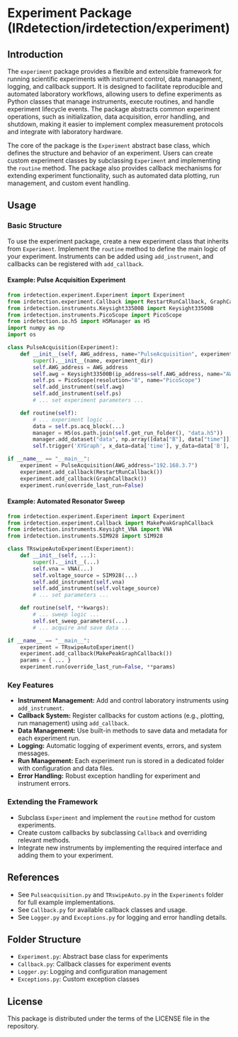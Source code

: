 # Experiment Package (IRdetection/irdetection/experiment)

## Introduction
The `experiment` package provides a flexible and extensible framework for running scientific experiments with instrument control, data management, logging, and callback support. It is designed to facilitate reproducible and automated laboratory workflows, allowing users to define experiments as Python classes that manage instruments, execute routines, and handle experiment lifecycle events. The package abstracts common experiment operations, such as initialization, data acquisition, error handling, and shutdown, making it easier to implement complex measurement protocols and integrate with laboratory hardware.

The core of the package is the `Experiment` abstract base class, which defines the structure and behavior of an experiment. Users can create custom experiment classes by subclassing `Experiment` and implementing the `routine` method. The package also provides callback mechanisms for extending experiment functionality, such as automated data plotting, run management, and custom event handling.

## Usage
### Basic Structure
To use the experiment package, create a new experiment class that inherits from `Experiment`. Implement the `routine` method to define the main logic of your experiment. Instruments can be added using `add_instrument`, and callbacks can be registered with `add_callback`.

#### Example: Pulse Acquisition Experiment
```python
from irdetection.experiment.Experiment import Experiment
from irdetection.experiment.Callback import RestartRunCallback, GraphCallback
from irdetection.instruments.Keysight33500B import Keysight33500B
from irdetection.instruments.PicoScope import PicoScope
from irdetection.io.h5 import H5Manager as H5
import numpy as np
import os

class PulseAcquisition(Experiment):
    def __init__(self, AWG_address, name="PulseAcquisition", experiment_dir="Experiments"):
        super().__init__(name, experiment_dir)
        self.AWG_address = AWG_address
        self.awg = Keysight33500B(ip_address=self.AWG_address, name="AWG")
        self.ps = PicoScope(resolution="8", name="PicoScope")
        self.add_instrument(self.awg)
        self.add_instrument(self.ps)
        # ... set experiment parameters ...

    def routine(self):
        # ... experiment logic ...
        data = self.ps.acq_block(...)
        manager = H5(os.path.join(self.get_run_folder(), "data.h5"))
        manager.add_dataset("data", np.array([data["B"], data["time"]]))
        self.trigger('XYGraph', x_data=data['time'], y_data=data['B'], title="Pulse Acquisition", xlabel="Time (ns)", ylabel="Voltage (mV)")

if __name__ == "__main__":
    experiment = PulseAcquisition(AWG_address="192.168.3.7")
    experiment.add_callback(RestartRunCallback())
    experiment.add_callback(GraphCallback())
    experiment.run(override_last_run=False)
```

#### Example: Automated Resonator Sweep
```python
from irdetection.experiment.Experiment import Experiment
from irdetection.experiment.Callback import MakePeakGraphCallback
from irdetection.instruments.Keysight_VNA import VNA
from irdetection.instruments.SIM928 import SIM928

class TRswipeAutoExperiment(Experiment):
    def __init__(self, ...):
        super().__init__(...)
        self.vna = VNA(...)
        self.voltage_source = SIM928(...)
        self.add_instrument(self.vna)
        self.add_instrument(self.voltage_source)
        # ... set parameters ...

    def routine(self, **kwargs):
        # ... sweep logic ...
        self.set_sweep_parameters(...)
        # ... acquire and save data ...

if __name__ == "__main__":
    experiment = TRswipeAutoExperiment()
    experiment.add_callback(MakePeakGraphCallback())
    params = { ... }
    experiment.run(override_last_run=False, **params)
```

### Key Features
- **Instrument Management:** Add and control laboratory instruments using `add_instrument`.
- **Callback System:** Register callbacks for custom actions (e.g., plotting, run management) using `add_callback`.
- **Data Management:** Use built-in methods to save data and metadata for each experiment run.
- **Logging:** Automatic logging of experiment events, errors, and system messages.
- **Run Management:** Each experiment run is stored in a dedicated folder with configuration and data files.
- **Error Handling:** Robust exception handling for experiment and instrument errors.

### Extending the Framework
- Subclass `Experiment` and implement the `routine` method for custom experiments.
- Create custom callbacks by subclassing `Callback` and overriding relevant methods.
- Integrate new instruments by implementing the required interface and adding them to your experiment.

## References
- See `Pulseacquisition.py` and `TRswipeAuto.py` in the `Experiments` folder for full example implementations.
- See `Callback.py` for available callback classes and usage.
- See `Logger.py` and `Exceptions.py` for logging and error handling details.

## Folder Structure
- `Experiment.py`: Abstract base class for experiments
- `Callback.py`: Callback classes for experiment events
- `Logger.py`: Logging and configuration management
- `Exceptions.py`: Custom exception classes

## License
This package is distributed under the terms of the LICENSE file in the repository.
